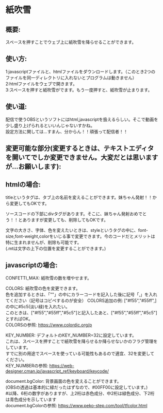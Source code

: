 # 紙吹雪

## 概要:
スペースを押すことでウェブ上に紙吹雪を降らせることができます。

## 使い方:  
1:javascriptファイルと、htmlファイルをダウンロードします。（このとき2つのファイルを同一ディレクトリに入れないとプログラムは動きません）  
2:htmlファイルをウェブで開きます。  
3:スペースを押すと紙吹雪がでます。もう一度押すと、紙吹雪が止まります。  
  
## 使い道:  
配信で使うOBSというソフトにはhtml,javascriptを扱えるらしい。そこで動画を少し盛り上げられるといいんじゃないすかね。  
設定方法に関しては...すまん、分からん！！頑張って配信者！！  
  
## 変更可能な部分(変更するときは、テキストエディタを開いてでしか変更できません。大変だとは思いますが...お願いします):  
  
## htmlの場合:  
    
titleというタグは、タブ上の名前を変えることができます。妹ちゃん発射！！から変更してもOKです。  
    
ソースコードの下部にdivタグがあります。そこに、妹ちゃん発射おめでとう！！とありますが変更しても、削除してもOKです。  
    
文字の大きさ、字体、色を変えたいときは、styleというタグの中に、font-size,font-weight,colorをいじる事で変更できます。今のコードだとメリットは特に生まれませんが、削除も可能です。  
  (.mtは文字の上下の位置を変更することができます。)  
  
## javascriptの場合:  
CONFETTI_MAX:          紙吹雪の数を増やせます。  
  
COLORS:                紙吹雪の色を変更できます。  
                       色を追加するときは、「""」の中にカラーコードを記入した後に記号「,」を入れてください（記号はコピペするのが安全）
COLORS追加の例:         ["#f55","#55ff",]の中に#5c5(淡い緑)を入れたい。  
                       このときは、["#f55","#55ff","#5c5"]と記入したあと、["#f55","#55ff","#5c5"]とすればOK。  
COLORSの参照:           https://www.colordic.org/p  
  
KEY_NUMBER:            デフォルトのKEY_NUMBER=32に設定しています。  
                       これは、スペースを押すことで紙吹雪を降らせるか降らせないかのフラグ管理をしています。  
                       すでに別の用途でスペースを使っている可能性もあるので適宜、32を変更してください。  
KEY_NUMBERの参照:       https://web-designer.cman.jp/javascript_ref/keyboard/keycode/  
  
document.bgColor:      背景画面の色を変えることができます。  
                       (OBSの透過は基本的に緑だったはずなので、#00FF00に設定しています。)  
                       #以降、6桁の数字がありますが、上2桁は赤色成分、中2桁は緑色成分、下2桁は青色成分を示しています  
document.bgColorの参照: https://www.peko-step.com/tool/tfcolor.html  
